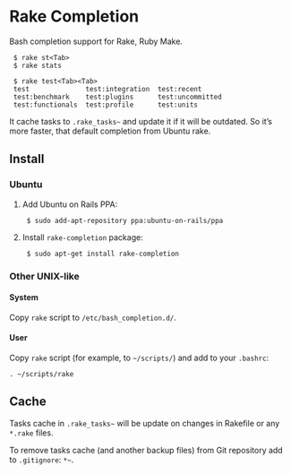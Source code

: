 # Rake Completion

Bash completion support for Rake, Ruby Make.

     $ rake st<Tab>
     $ rake stats

     $ rake test<Tab><Tab>
     test              test:integration  test:recent       
     test:benchmark    test:plugins      test:uncommitted  
     test:functionals  test:profile      test:units

It cache tasks to `.rake_tasks~` and update it if it will be outdated.
So it’s more faster, that default completion from Ubuntu rake.

## Install

### Ubuntu

1. Add Ubuntu on Rails PPA:
   
        $ sudo add-apt-repository ppa:ubuntu-on-rails/ppa
   
2. Install `rake-completion` package:
   
        $ sudo apt-get install rake-completion

### Other UNIX-like

#### System
Copy `rake` script to `/etc/bash_completion.d/`.

#### User
Copy `rake` script (for example, to `~/scripts/`) and add to your `.bashrc`:

    . ~/scripts/rake

## Cache

Tasks cache in `.rake_tasks~` will be update on changes in Rakefile or any
`*.rake` files.

To remove tasks cache (and another backup files) from Git repository add to
`.gitignore`: `*~`.
